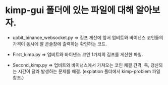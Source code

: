 # kimp-gui 폴더에 있는 파일에 대해 알아보자.

- upbit_binance_websocket.py => 김프 계산에 앞서 업비트와 바이낸스 코인들의 가격이 동시에 잘 콘솔창에 출력하는 확인하는 코드.

- First_kimp.py => 업비트와 바이낸스 코인 1가지의 김프를 게산한 파일.
- Second_kimp.py => 업비트와 바이낸스에서 가져오는 코인 체결 간격, 즉, 갱신되는 시간이 달라 발생하는 문제를 해결. (explation 폴더에서 kimp-problem 파일 참조.)



